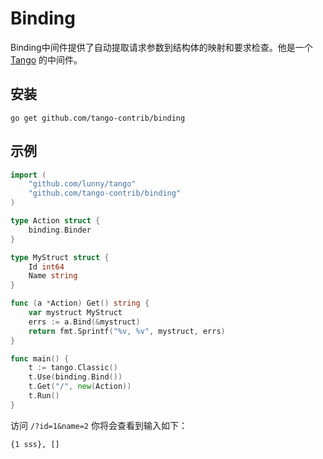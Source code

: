 # Binding

Binding中间件提供了自动提取请求参数到结构体的映射和要求检查。他是一个 [Tango](https://github.com/lunny/tango) 的中间件。

## 安装

	go get github.com/tango-contrib/binding

## 示例

```Go
import (
    "github.com/lunny/tango"
    "github.com/tango-contrib/binding"
)

type Action struct {
    binding.Binder
}

type MyStruct struct {
    Id int64
    Name string
}

func (a *Action) Get() string {
    var mystruct MyStruct
    errs := a.Bind(&mystruct)
    return fmt.Sprintf("%v, %v", mystruct, errs)
}

func main() {
    t := tango.Classic()
    t.Use(binding.Bind())
    t.Get("/", new(Action))
    t.Run()
}
```

访问 `/?id=1&name=2` 你将会查看到输入如下：
```
{1 sss}, []
```
